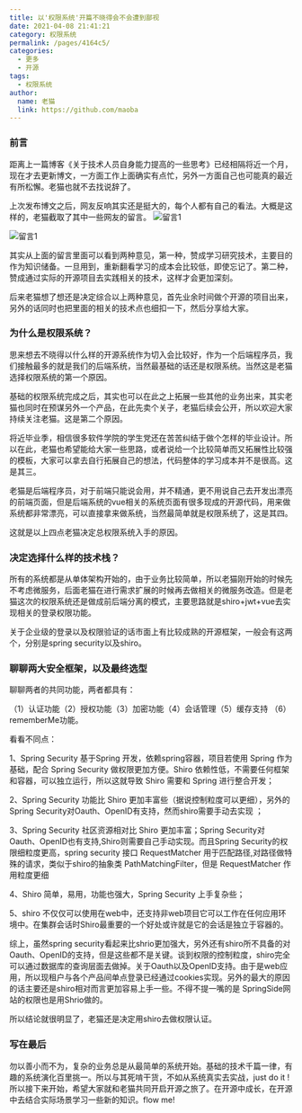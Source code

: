```yaml
---
title: 以'权限系统'开篇不晓得会不会遭到鄙视
date: 2021-04-08 21:41:21
category: 权限系统
permalink: /pages/4164c5/
categories: 
  - 更多
  - 开源
tags: 
  - 权限系统
author: 
  name: 老猫
  link: https://github.com/maoba
---
```


### 前言

距离上一篇博客《关于技术人员自身能力提高的一些思考》已经相隔将近一个月，现在才去更新博文，一方面工作上面确实有点忙，另外一方面自己也可能真的最近有所松懈。老猫也就不去找说辞了。
<!-- more -->
上次发布博文之后，网友反响其实还是挺大的，每个人都有自己的看法。大概是这样的，老猫截取了其中一些网友的留言。
![留言1](https://cdn.ktdaddy.com/ly_01.png?imageView2/0/q/75|imageslim)

![留言1](https://cdn.ktdaddy.com/ly_02.png?imageView2/0/q/75|imageslim)

其实从上面的留言里面可以看到两种意见，第一种，赞成学习研究技术，主要目的作为知识储备。一旦用到，重新翻看学习的成本会比较低，即使忘记了。第二种，赞成通过实际的开源项目去实践相关的技术，这样才会更加深刻。

后来老猫想了想还是决定综合以上两种意见，首先业余时间做个开源的项目出来，另外的话同时也把里面的相关的技术点也细扣一下，然后分享给大家。

### 为什么是权限系统？

思来想去不晓得以什么样的开源系统作为切入会比较好，作为一个后端程序员，我们接触最多的就是我们的后端系统，当然最基础的话还是权限系统。当然这是老猫选择权限系统的第一个原因。

基础的权限系统完成之后，其实也可以在此之上拓展一些其他的业务出来，其实老猫也同时在预谋另外一个产品，在此先卖个关子，老猫后续会公开，所以欢迎大家持续关注老猫。这是第二个原因。

将近毕业季，相信很多软件学院的学生党还在苦苦纠结于做个怎样的毕业设计。所以在此，老猫也希望能给大家一些思路，或者说给一个比较简单而又拓展性比较强的模板，大家可以拿去自行拓展自己的想法，代码整体的学习成本并不是很高。这是其三。

老猫是后端程序员，对于前端只能说会用，并不精通，更不用说自己去开发出漂亮的前端页面，但是后端系统的vue相关的系统页面有很多现成的开源代码，用来做系统都非常漂亮，可以直接拿来做系统，当然最简单就是权限系统了，这是其四。

这就是以上四点老猫决定总权限系统入手的原因。

### 决定选择什么样的技术栈？

所有的系统都是从单体架构开始的，由于业务比较简单，所以老猫刚开始的时候先不考虑微服务，后面老猫在进行需求扩展的时候再去做相关的微服务改造。但是老猫这次的权限系统还是做成前后端分离的模式，主要思路就是shiro+jwt+vue去实现相关的登录权限功能。

关于企业级的登录以及权限验证的话市面上有比较成熟的开源框架，一般会有这两个，分别是spring security以及shiro。

### 聊聊两大安全框架，以及最终选型

聊聊两者的共同功能，两者都具有：

（1）认证功能（2）授权功能（3）加密功能（4）会话管理（5）缓存支持 （6）rememberMe功能。

看看不同点：

1、Spring Security 基于Spring 开发，依赖spring容器，项目若使用 Spring 作为基础，配合 Spring Security 做权限更加方便。Shiro 依赖性低，不需要任何框架和容器，可以独立运行，所以这就导致 Shiro 需要和 Spring 进行整合开发；

2、Spring Security 功能比 Shiro 更加丰富些（据说控制粒度可以更细），另外的Spring Security对Oauth、OpenID有支持，然而shiro需要手动去实现 ；

3、Spring Security 社区资源相对比 Shiro 更加丰富；Spring Security对Oauth、OpenID也有支持,Shiro则需要自己手动实现。而且Spring Security的权限细粒度更高，spring security 接口 RequestMatcher 用于匹配路径,对路径做特殊的请求，类似于shiro的抽象类 PathMatchingFilter，但是 RequestMatcher 作用粒度更细

4、Shiro 简单，易用，功能也强大，Spring Security 上手复杂些；

5、shiro 不仅仅可以使用在web中，还支持非web项目它可以工作在任何应用环境中。在集群会话时Shiro最重要的一个好处或许就是它的会话是独立于容器的。

综上，虽然spring security看起来比shrio更加强大，另外还有shiro所不具备的对Oauth、OpenID的支持，但是这些都不是关键。谈到权限的控制粒度，shiro完全可以通过数据库的查询层面去做掉。关于Oauth以及OpenID支持。由于是web应用，所以现租户与各个产品间单点登录已经通过cookies实现。另外的最大的原因的话主要还是shiro相对而言更加容易上手一些。不得不提一嘴的是 SpringSide网站的权限也是用Shrio做的。

所以结论就很明显了，老猫还是决定用shiro去做权限认证。

### 写在最后

勿以善小而不为，复杂的业务总是从最简单的系统开始。基础的技术千篇一律，有趣的系统演化百里挑一。所以与其死啃干货，不如从系统真实去实战，just do it ! 所以接下来开始，希望大家就和老猫共同开启开源之旅了。在开源中成长，在开源中去结合实际场景学习一些新的知识。flow me!